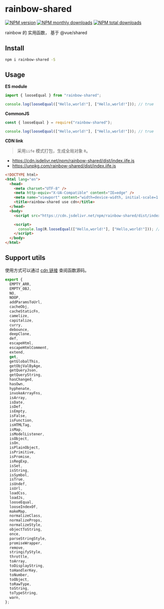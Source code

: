 # rainbow-shared

[![NPM version](https://img.shields.io/npm/v/rainbow-shared.svg?style=flat)](https://www.npmjs.com/package/rainbow-shared) [![NPM monthly downloads](https://img.shields.io/npm/dm/rainbow-shared.svg?style=flat)](https://npmjs.org/package/rainbow-shared) [![NPM total downloads](https://img.shields.io/npm/dt/rainbow-shared.svg?style=flat)](https://npmjs.org/package/rainbow-shared)

rainbow 的 实用函数， 基于 @vue/shared

## Install

```bash
npm i rainbow-shared -S
```

## Usage

**ES module**

```js
import { looseEqual } from "rainbow-shared";

console.log(looseEqual(["Hello,world!"], ["Hello,world!"])); // true
```

**CommonJS**

```js
const { looseEqual } = require("rainbow-shared");

console.log(looseEqual(["Hello,world!"], ["Hello,world!"])); // true
```

**CDN link**

> 采用`iife` 模式打包，生成全局对象 `R`。

- https://cdn.jsdelivr.net/npm/rainbow-shared/dist/index.iife.js
- https://unpkg.com/rainbow-shared/dist/index.iife.js

```html
<!DOCTYPE html>
<html lang="en">
  <head>
    <meta charset="UTF-8" />
    <meta http-equiv="X-UA-Compatible" content="IE=edge" />
    <meta name="viewport" content="width=device-width, initial-scale=1.0" />
    <title>rainbow-shared use cdn</title>
  </head>
  <body>
    <script src="https://cdn.jsdelivr.net/npm/rainbow-shared/dist/index.iife.js"></script>

    <script>
      console.log(R.looseEqual(["Hello,world!"], ["Hello,world!"])); // true
    </script>
  </body>
</html>
```

## Support utils

使用方式可以通过 [cdn 链接](https://cdn.jsdelivr.net/npm/rainbow-shared/dist/index.iife.js) 查阅函数源码。

```js
export {
  EMPTY_ARR,
  EMPTY_OBJ,
  NO,
  NOOP,
  addParamsToUrl,
  cacheObj,
  cacheStaticFn,
  camelize,
  capitalize,
  curry,
  debounce,
  deepClone,
  def,
  escapeHtml,
  escapeHtmlComment,
  extend,
  get,
  getGlobalThis,
  getObjValByAge,
  getQueryJson,
  getQueryString,
  hasChanged,
  hasOwn,
  hyphenate,
  invokeArrayFns,
  isArray,
  isDate,
  isDef,
  isEmpty,
  isFalse,
  isFunction,
  isHTMLTag,
  isMap,
  isModelListener,
  isObject,
  isOn,
  isPlainObject,
  isPrimitive,
  isPromise,
  isRegExp,
  isSet,
  isString,
  isSymbol,
  isTrue,
  isUndef,
  isUrl,
  loadCss,
  loadJs,
  looseEqual,
  looseIndexOf,
  makeMap,
  normalizeClass,
  normalizeProps,
  normalizeStyle,
  objectToString,
  once,
  parseStringStyle,
  promiseWrapper,
  remove,
  stringifyStyle,
  throttle,
  toArray,
  toDisplayString,
  toHandlerKey,
  toNumber,
  toObject,
  toRawType,
  toString,
  toTypeString,
  warn,
};
```

